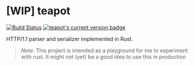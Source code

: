 # [WIP] teapot

[![Build Status](https://travis-ci.org/bash/teapot.svg?branch=master)](https://travis-ci.org/bash/teapot)
[![teapot's current version badge](https://img.shields.io/crates/v/teapot.svg)](https://crates.io/crates/teapot)

HTTP/1.1 parser and serializer implemented in Rust.

> *Note:* This project is intended as a playground for me to experiment with rust.
> It might not (yet) be a good idea to use this in production
